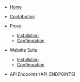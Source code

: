 - [Home](/README)

- [Contributing](/contributing.md)

- Proxy

  - [Installation](/proxy/installation.md)
  - [Configuration](/proxy/configuration.md)

- Website Suite

  - [Installation](/websiteSuite/installation.md)
  - [Configuration](/websiteSuite/configuration.md)

- API Endpoints
(API_ENDPOINTS)

